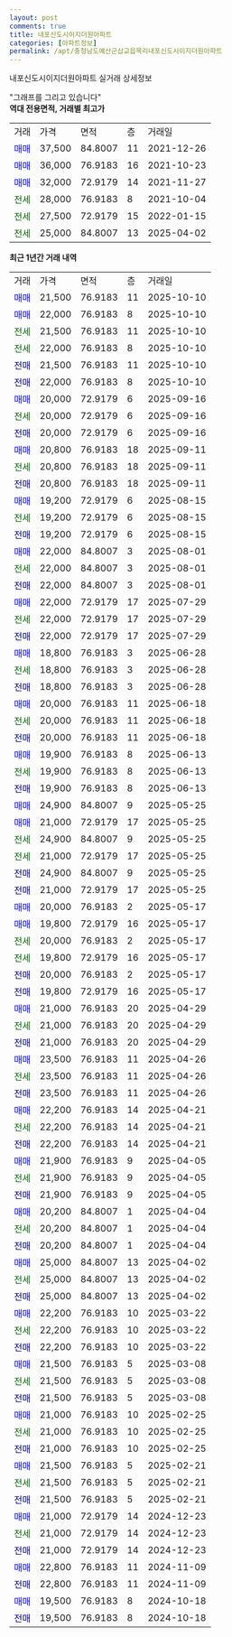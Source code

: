 ```yaml
---
layout: post
comments: true
title: 내포신도시이지더원아파트
categories: [아파트정보]
permalink: /apt/충청남도예산군삽교읍목리내포신도시이지더원아파트
---
```


내포신도시이지더원아파트 실거래 상세정보

<script type="text/javascript">
  google.charts.load('current', {'packages':['line', 'corechart']});
  google.charts.setOnLoadCallback(drawChart);

  function drawChart() {
    var data = new google.visualization.DataTable();
    data.addColumn('date', '거래일');
    data.addColumn('number', "매매");
    data.addColumn('number', "전세");
    data.addColumn('number', "전매");

    data.addRows([[new Date(Date.parse("2025-10-10")), 21500, null, null], [new Date(Date.parse("2025-10-10")), 22000, null, null], [new Date(Date.parse("2025-10-10")), null, 21500, null], [new Date(Date.parse("2025-10-10")), null, 22000, null], [new Date(Date.parse("2025-10-10")), null, null, 21500], [new Date(Date.parse("2025-10-10")), null, null, 22000], [new Date(Date.parse("2025-09-16")), 20000, null, null], [new Date(Date.parse("2025-09-16")), null, 20000, null], [new Date(Date.parse("2025-09-16")), null, null, 20000], [new Date(Date.parse("2025-09-11")), 20800, null, null], [new Date(Date.parse("2025-09-11")), null, 20800, null], [new Date(Date.parse("2025-09-11")), null, null, 20800], [new Date(Date.parse("2025-08-15")), 19200, null, null], [new Date(Date.parse("2025-08-15")), null, 19200, null], [new Date(Date.parse("2025-08-15")), null, null, 19200], [new Date(Date.parse("2025-08-01")), 22000, null, null], [new Date(Date.parse("2025-08-01")), null, 22000, null], [new Date(Date.parse("2025-08-01")), null, null, 22000], [new Date(Date.parse("2025-07-29")), 22000, null, null], [new Date(Date.parse("2025-07-29")), null, 22000, null], [new Date(Date.parse("2025-07-29")), null, null, 22000], [new Date(Date.parse("2025-06-28")), 18800, null, null], [new Date(Date.parse("2025-06-28")), null, 18800, null], [new Date(Date.parse("2025-06-28")), null, null, 18800], [new Date(Date.parse("2025-06-18")), 20000, null, null], [new Date(Date.parse("2025-06-18")), null, 20000, null], [new Date(Date.parse("2025-06-18")), null, null, 20000], [new Date(Date.parse("2025-06-13")), 19900, null, null], [new Date(Date.parse("2025-06-13")), null, 19900, null], [new Date(Date.parse("2025-06-13")), null, null, 19900], [new Date(Date.parse("2025-05-25")), 24900, null, null], [new Date(Date.parse("2025-05-25")), 21000, null, null], [new Date(Date.parse("2025-05-25")), null, 24900, null], [new Date(Date.parse("2025-05-25")), null, 21000, null], [new Date(Date.parse("2025-05-25")), null, null, 24900], [new Date(Date.parse("2025-05-25")), null, null, 21000], [new Date(Date.parse("2025-05-17")), 20000, null, null], [new Date(Date.parse("2025-05-17")), 19800, null, null], [new Date(Date.parse("2025-05-17")), null, 20000, null], [new Date(Date.parse("2025-05-17")), null, 19800, null], [new Date(Date.parse("2025-05-17")), null, null, 20000], [new Date(Date.parse("2025-05-17")), null, null, 19800], [new Date(Date.parse("2025-04-29")), 21000, null, null], [new Date(Date.parse("2025-04-29")), null, 21000, null], [new Date(Date.parse("2025-04-29")), null, null, 21000], [new Date(Date.parse("2025-04-26")), 23500, null, null], [new Date(Date.parse("2025-04-26")), null, 23500, null], [new Date(Date.parse("2025-04-26")), null, null, 23500], [new Date(Date.parse("2025-04-21")), 22200, null, null], [new Date(Date.parse("2025-04-21")), null, 22200, null], [new Date(Date.parse("2025-04-21")), null, null, 22200], [new Date(Date.parse("2025-04-05")), 21900, null, null], [new Date(Date.parse("2025-04-05")), null, 21900, null], [new Date(Date.parse("2025-04-05")), null, null, 21900], [new Date(Date.parse("2025-04-04")), 20200, null, null], [new Date(Date.parse("2025-04-04")), null, 20200, null], [new Date(Date.parse("2025-04-04")), null, null, 20200], [new Date(Date.parse("2025-04-02")), 25000, null, null], [new Date(Date.parse("2025-04-02")), null, 25000, null], [new Date(Date.parse("2025-04-02")), null, null, 25000], [new Date(Date.parse("2025-03-22")), 22200, null, null], [new Date(Date.parse("2025-03-22")), null, 22200, null], [new Date(Date.parse("2025-03-22")), null, null, 22200], [new Date(Date.parse("2025-03-08")), 21500, null, null], [new Date(Date.parse("2025-03-08")), null, 21500, null], [new Date(Date.parse("2025-03-08")), null, null, 21500], [new Date(Date.parse("2025-02-25")), 21000, null, null], [new Date(Date.parse("2025-02-25")), null, 21000, null], [new Date(Date.parse("2025-02-25")), null, null, 21000], [new Date(Date.parse("2025-02-21")), 21500, null, null], [new Date(Date.parse("2025-02-21")), null, 21500, null], [new Date(Date.parse("2025-02-21")), null, null, 21500], [new Date(Date.parse("2024-12-23")), 21000, null, null], [new Date(Date.parse("2024-12-23")), null, 21000, null], [new Date(Date.parse("2024-12-23")), null, null, 21000], [new Date(Date.parse("2024-11-09")), 22800, null, null], [new Date(Date.parse("2024-11-09")), null, null, 22800], [new Date(Date.parse("2024-10-18")), 19500, null, null], [new Date(Date.parse("2024-10-18")), null, null, 19500]]);

    var options = {
      hAxis: {
        format: 'yyyy/MM/dd'
      },    
      lineWidth: 0,
      pointsVisible: true,    
      title: '최근 1년간 유형별 실거래가 분포',
      legend: { position: 'bottom' }
    };

    var formatter = new google.visualization.NumberFormat({pattern:'###,###'} );
    formatter.format(data, 1);
    formatter.format(data, 2);
    
    setTimeout(function() {
        var chart = new google.visualization.LineChart(document.getElementById('columnchart_material'));
        chart.draw(data, (options));
        document.getElementById('loading').style.display = 'none';
    }, 200);
  }
</script>


<div id="loading" style="z-index:20; display: block; margin-left: 0px">"그래프를 그리고 있습니다"</div>
<div id="columnchart_material" style="width: 95%; margin-left: 0px; display: block"></div>
<!-- contents start -->
<b>역대 전용면적, 거래별 최고가</b>
<table class="sortable">
    <tr>
      <td>거래</td>
      <td>가격</td>
      <td>면적</td>
      <td>층</td>
      <td>거래일</td>
    </tr>
        <tr>
          <td><a style="color: blue">매매</a></td>
          <td>37,500</td>
          <td>84.8007</td>
          <td>11</td>
          <td>2021-12-26</td>
        </tr>            <tr>
          <td><a style="color: blue">매매</a></td>
          <td>36,000</td>
          <td>76.9183</td>
          <td>16</td>
          <td>2021-10-23</td>
        </tr>            <tr>
          <td><a style="color: blue">매매</a></td>
          <td>32,000</td>
          <td>72.9179</td>
          <td>14</td>
          <td>2021-11-27</td>
        </tr>        
        <tr>
              <td><a style="color: darkgreen">전세</a></td>
              <td>28,000</td>
              <td>76.9183</td>
              <td>8</td>
              <td>2021-10-04</td>
            </tr>            <tr>
              <td><a style="color: darkgreen">전세</a></td>
              <td>27,500</td>
              <td>72.9179</td>
              <td>15</td>
              <td>2022-01-15</td>
            </tr>            <tr>
              <td><a style="color: darkgreen">전세</a></td>
              <td>25,000</td>
              <td>84.8007</td>
              <td>13</td>
              <td>2025-04-02</td>
            </tr>        
    
</table>

<b>최근 1년간 거래 내역</b>

<table class="sortable">
    <tr>
      <td>거래</td>
      <td>가격</td>
      <td>면적</td>
      <td>층</td>
      <td>거래일</td>
    </tr>
    <tr>
      <td><a style="color: blue">매매</a></td>
      <td>21,500</td>
      <td>76.9183</td>
      <td>11</td>
      <td>2025-10-10</td>
    </tr>          <tr>
      <td><a style="color: blue">매매</a></td>
      <td>22,000</td>
      <td>76.9183</td>
      <td>8</td>
      <td>2025-10-10</td>
    </tr>          <tr>
      <td><a style="color: darkgreen">전세</a></td>
      <td>21,500</td>
      <td>76.9183</td>
      <td>11</td>
      <td>2025-10-10</td>
    </tr>          <tr>
      <td><a style="color: darkgreen">전세</a></td>
      <td>22,000</td>
      <td>76.9183</td>
      <td>8</td>
      <td>2025-10-10</td>
    </tr>          <tr>
      <td><a style="color: darkblue">전매</a></td>
      <td>21,500</td>
      <td>76.9183</td>
      <td>11</td>
      <td>2025-10-10</td>
    </tr>          <tr>
      <td><a style="color: darkblue">전매</a></td>
      <td>22,000</td>
      <td>76.9183</td>
      <td>8</td>
      <td>2025-10-10</td>
    </tr>          <tr>
      <td><a style="color: blue">매매</a></td>
      <td>20,000</td>
      <td>72.9179</td>
      <td>6</td>
      <td>2025-09-16</td>
    </tr>          <tr>
      <td><a style="color: darkgreen">전세</a></td>
      <td>20,000</td>
      <td>72.9179</td>
      <td>6</td>
      <td>2025-09-16</td>
    </tr>          <tr>
      <td><a style="color: darkblue">전매</a></td>
      <td>20,000</td>
      <td>72.9179</td>
      <td>6</td>
      <td>2025-09-16</td>
    </tr>          <tr>
      <td><a style="color: blue">매매</a></td>
      <td>20,800</td>
      <td>76.9183</td>
      <td>18</td>
      <td>2025-09-11</td>
    </tr>          <tr>
      <td><a style="color: darkgreen">전세</a></td>
      <td>20,800</td>
      <td>76.9183</td>
      <td>18</td>
      <td>2025-09-11</td>
    </tr>          <tr>
      <td><a style="color: darkblue">전매</a></td>
      <td>20,800</td>
      <td>76.9183</td>
      <td>18</td>
      <td>2025-09-11</td>
    </tr>          <tr>
      <td><a style="color: blue">매매</a></td>
      <td>19,200</td>
      <td>72.9179</td>
      <td>6</td>
      <td>2025-08-15</td>
    </tr>          <tr>
      <td><a style="color: darkgreen">전세</a></td>
      <td>19,200</td>
      <td>72.9179</td>
      <td>6</td>
      <td>2025-08-15</td>
    </tr>          <tr>
      <td><a style="color: darkblue">전매</a></td>
      <td>19,200</td>
      <td>72.9179</td>
      <td>6</td>
      <td>2025-08-15</td>
    </tr>          <tr>
      <td><a style="color: blue">매매</a></td>
      <td>22,000</td>
      <td>84.8007</td>
      <td>3</td>
      <td>2025-08-01</td>
    </tr>          <tr>
      <td><a style="color: darkgreen">전세</a></td>
      <td>22,000</td>
      <td>84.8007</td>
      <td>3</td>
      <td>2025-08-01</td>
    </tr>          <tr>
      <td><a style="color: darkblue">전매</a></td>
      <td>22,000</td>
      <td>84.8007</td>
      <td>3</td>
      <td>2025-08-01</td>
    </tr>          <tr>
      <td><a style="color: blue">매매</a></td>
      <td>22,000</td>
      <td>72.9179</td>
      <td>17</td>
      <td>2025-07-29</td>
    </tr>          <tr>
      <td><a style="color: darkgreen">전세</a></td>
      <td>22,000</td>
      <td>72.9179</td>
      <td>17</td>
      <td>2025-07-29</td>
    </tr>          <tr>
      <td><a style="color: darkblue">전매</a></td>
      <td>22,000</td>
      <td>72.9179</td>
      <td>17</td>
      <td>2025-07-29</td>
    </tr>          <tr>
      <td><a style="color: blue">매매</a></td>
      <td>18,800</td>
      <td>76.9183</td>
      <td>3</td>
      <td>2025-06-28</td>
    </tr>          <tr>
      <td><a style="color: darkgreen">전세</a></td>
      <td>18,800</td>
      <td>76.9183</td>
      <td>3</td>
      <td>2025-06-28</td>
    </tr>          <tr>
      <td><a style="color: darkblue">전매</a></td>
      <td>18,800</td>
      <td>76.9183</td>
      <td>3</td>
      <td>2025-06-28</td>
    </tr>          <tr>
      <td><a style="color: blue">매매</a></td>
      <td>20,000</td>
      <td>76.9183</td>
      <td>11</td>
      <td>2025-06-18</td>
    </tr>          <tr>
      <td><a style="color: darkgreen">전세</a></td>
      <td>20,000</td>
      <td>76.9183</td>
      <td>11</td>
      <td>2025-06-18</td>
    </tr>          <tr>
      <td><a style="color: darkblue">전매</a></td>
      <td>20,000</td>
      <td>76.9183</td>
      <td>11</td>
      <td>2025-06-18</td>
    </tr>          <tr>
      <td><a style="color: blue">매매</a></td>
      <td>19,900</td>
      <td>76.9183</td>
      <td>8</td>
      <td>2025-06-13</td>
    </tr>          <tr>
      <td><a style="color: darkgreen">전세</a></td>
      <td>19,900</td>
      <td>76.9183</td>
      <td>8</td>
      <td>2025-06-13</td>
    </tr>          <tr>
      <td><a style="color: darkblue">전매</a></td>
      <td>19,900</td>
      <td>76.9183</td>
      <td>8</td>
      <td>2025-06-13</td>
    </tr>          <tr>
      <td><a style="color: blue">매매</a></td>
      <td>24,900</td>
      <td>84.8007</td>
      <td>9</td>
      <td>2025-05-25</td>
    </tr>          <tr>
      <td><a style="color: blue">매매</a></td>
      <td>21,000</td>
      <td>72.9179</td>
      <td>17</td>
      <td>2025-05-25</td>
    </tr>          <tr>
      <td><a style="color: darkgreen">전세</a></td>
      <td>24,900</td>
      <td>84.8007</td>
      <td>9</td>
      <td>2025-05-25</td>
    </tr>          <tr>
      <td><a style="color: darkgreen">전세</a></td>
      <td>21,000</td>
      <td>72.9179</td>
      <td>17</td>
      <td>2025-05-25</td>
    </tr>          <tr>
      <td><a style="color: darkblue">전매</a></td>
      <td>24,900</td>
      <td>84.8007</td>
      <td>9</td>
      <td>2025-05-25</td>
    </tr>          <tr>
      <td><a style="color: darkblue">전매</a></td>
      <td>21,000</td>
      <td>72.9179</td>
      <td>17</td>
      <td>2025-05-25</td>
    </tr>          <tr>
      <td><a style="color: blue">매매</a></td>
      <td>20,000</td>
      <td>76.9183</td>
      <td>2</td>
      <td>2025-05-17</td>
    </tr>          <tr>
      <td><a style="color: blue">매매</a></td>
      <td>19,800</td>
      <td>72.9179</td>
      <td>16</td>
      <td>2025-05-17</td>
    </tr>          <tr>
      <td><a style="color: darkgreen">전세</a></td>
      <td>20,000</td>
      <td>76.9183</td>
      <td>2</td>
      <td>2025-05-17</td>
    </tr>          <tr>
      <td><a style="color: darkgreen">전세</a></td>
      <td>19,800</td>
      <td>72.9179</td>
      <td>16</td>
      <td>2025-05-17</td>
    </tr>          <tr>
      <td><a style="color: darkblue">전매</a></td>
      <td>20,000</td>
      <td>76.9183</td>
      <td>2</td>
      <td>2025-05-17</td>
    </tr>          <tr>
      <td><a style="color: darkblue">전매</a></td>
      <td>19,800</td>
      <td>72.9179</td>
      <td>16</td>
      <td>2025-05-17</td>
    </tr>          <tr>
      <td><a style="color: blue">매매</a></td>
      <td>21,000</td>
      <td>76.9183</td>
      <td>20</td>
      <td>2025-04-29</td>
    </tr>          <tr>
      <td><a style="color: darkgreen">전세</a></td>
      <td>21,000</td>
      <td>76.9183</td>
      <td>20</td>
      <td>2025-04-29</td>
    </tr>          <tr>
      <td><a style="color: darkblue">전매</a></td>
      <td>21,000</td>
      <td>76.9183</td>
      <td>20</td>
      <td>2025-04-29</td>
    </tr>          <tr>
      <td><a style="color: blue">매매</a></td>
      <td>23,500</td>
      <td>76.9183</td>
      <td>11</td>
      <td>2025-04-26</td>
    </tr>          <tr>
      <td><a style="color: darkgreen">전세</a></td>
      <td>23,500</td>
      <td>76.9183</td>
      <td>11</td>
      <td>2025-04-26</td>
    </tr>          <tr>
      <td><a style="color: darkblue">전매</a></td>
      <td>23,500</td>
      <td>76.9183</td>
      <td>11</td>
      <td>2025-04-26</td>
    </tr>          <tr>
      <td><a style="color: blue">매매</a></td>
      <td>22,200</td>
      <td>76.9183</td>
      <td>14</td>
      <td>2025-04-21</td>
    </tr>          <tr>
      <td><a style="color: darkgreen">전세</a></td>
      <td>22,200</td>
      <td>76.9183</td>
      <td>14</td>
      <td>2025-04-21</td>
    </tr>          <tr>
      <td><a style="color: darkblue">전매</a></td>
      <td>22,200</td>
      <td>76.9183</td>
      <td>14</td>
      <td>2025-04-21</td>
    </tr>          <tr>
      <td><a style="color: blue">매매</a></td>
      <td>21,900</td>
      <td>76.9183</td>
      <td>9</td>
      <td>2025-04-05</td>
    </tr>          <tr>
      <td><a style="color: darkgreen">전세</a></td>
      <td>21,900</td>
      <td>76.9183</td>
      <td>9</td>
      <td>2025-04-05</td>
    </tr>          <tr>
      <td><a style="color: darkblue">전매</a></td>
      <td>21,900</td>
      <td>76.9183</td>
      <td>9</td>
      <td>2025-04-05</td>
    </tr>          <tr>
      <td><a style="color: blue">매매</a></td>
      <td>20,200</td>
      <td>84.8007</td>
      <td>1</td>
      <td>2025-04-04</td>
    </tr>          <tr>
      <td><a style="color: darkgreen">전세</a></td>
      <td>20,200</td>
      <td>84.8007</td>
      <td>1</td>
      <td>2025-04-04</td>
    </tr>          <tr>
      <td><a style="color: darkblue">전매</a></td>
      <td>20,200</td>
      <td>84.8007</td>
      <td>1</td>
      <td>2025-04-04</td>
    </tr>          <tr>
      <td><a style="color: blue">매매</a></td>
      <td>25,000</td>
      <td>84.8007</td>
      <td>13</td>
      <td>2025-04-02</td>
    </tr>          <tr>
      <td><a style="color: darkgreen">전세</a></td>
      <td>25,000</td>
      <td>84.8007</td>
      <td>13</td>
      <td>2025-04-02</td>
    </tr>          <tr>
      <td><a style="color: darkblue">전매</a></td>
      <td>25,000</td>
      <td>84.8007</td>
      <td>13</td>
      <td>2025-04-02</td>
    </tr>          <tr>
      <td><a style="color: blue">매매</a></td>
      <td>22,200</td>
      <td>76.9183</td>
      <td>10</td>
      <td>2025-03-22</td>
    </tr>          <tr>
      <td><a style="color: darkgreen">전세</a></td>
      <td>22,200</td>
      <td>76.9183</td>
      <td>10</td>
      <td>2025-03-22</td>
    </tr>          <tr>
      <td><a style="color: darkblue">전매</a></td>
      <td>22,200</td>
      <td>76.9183</td>
      <td>10</td>
      <td>2025-03-22</td>
    </tr>          <tr>
      <td><a style="color: blue">매매</a></td>
      <td>21,500</td>
      <td>76.9183</td>
      <td>5</td>
      <td>2025-03-08</td>
    </tr>          <tr>
      <td><a style="color: darkgreen">전세</a></td>
      <td>21,500</td>
      <td>76.9183</td>
      <td>5</td>
      <td>2025-03-08</td>
    </tr>          <tr>
      <td><a style="color: darkblue">전매</a></td>
      <td>21,500</td>
      <td>76.9183</td>
      <td>5</td>
      <td>2025-03-08</td>
    </tr>          <tr>
      <td><a style="color: blue">매매</a></td>
      <td>21,000</td>
      <td>76.9183</td>
      <td>10</td>
      <td>2025-02-25</td>
    </tr>          <tr>
      <td><a style="color: darkgreen">전세</a></td>
      <td>21,000</td>
      <td>76.9183</td>
      <td>10</td>
      <td>2025-02-25</td>
    </tr>          <tr>
      <td><a style="color: darkblue">전매</a></td>
      <td>21,000</td>
      <td>76.9183</td>
      <td>10</td>
      <td>2025-02-25</td>
    </tr>          <tr>
      <td><a style="color: blue">매매</a></td>
      <td>21,500</td>
      <td>76.9183</td>
      <td>5</td>
      <td>2025-02-21</td>
    </tr>          <tr>
      <td><a style="color: darkgreen">전세</a></td>
      <td>21,500</td>
      <td>76.9183</td>
      <td>5</td>
      <td>2025-02-21</td>
    </tr>          <tr>
      <td><a style="color: darkblue">전매</a></td>
      <td>21,500</td>
      <td>76.9183</td>
      <td>5</td>
      <td>2025-02-21</td>
    </tr>          <tr>
      <td><a style="color: blue">매매</a></td>
      <td>21,000</td>
      <td>72.9179</td>
      <td>14</td>
      <td>2024-12-23</td>
    </tr>          <tr>
      <td><a style="color: darkgreen">전세</a></td>
      <td>21,000</td>
      <td>72.9179</td>
      <td>14</td>
      <td>2024-12-23</td>
    </tr>          <tr>
      <td><a style="color: darkblue">전매</a></td>
      <td>21,000</td>
      <td>72.9179</td>
      <td>14</td>
      <td>2024-12-23</td>
    </tr>          <tr>
      <td><a style="color: blue">매매</a></td>
      <td>22,800</td>
      <td>76.9183</td>
      <td>11</td>
      <td>2024-11-09</td>
    </tr>          <tr>
      <td><a style="color: darkblue">전매</a></td>
      <td>22,800</td>
      <td>76.9183</td>
      <td>11</td>
      <td>2024-11-09</td>
    </tr>          <tr>
      <td><a style="color: blue">매매</a></td>
      <td>19,500</td>
      <td>76.9183</td>
      <td>8</td>
      <td>2024-10-18</td>
    </tr>          <tr>
      <td><a style="color: darkblue">전매</a></td>
      <td>19,500</td>
      <td>76.9183</td>
      <td>8</td>
      <td>2024-10-18</td>
    </tr>      </table>
<!-- contents end -->    

